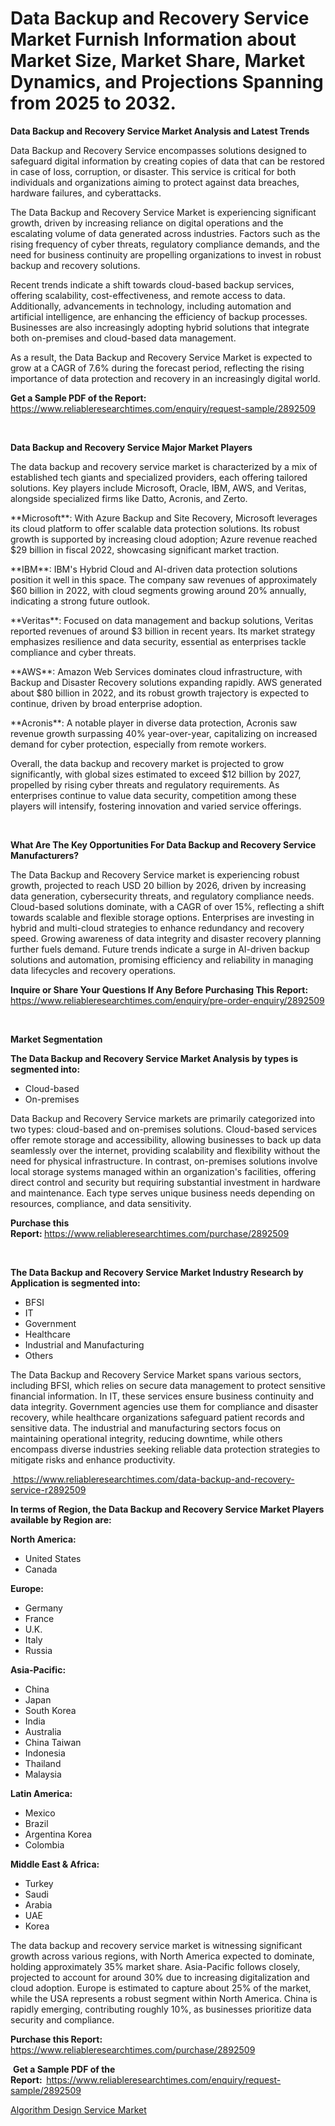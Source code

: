 <p><h1>Data Backup and Recovery Service Market Furnish Information about Market Size, Market Share, Market Dynamics, and Projections Spanning from 2025 to 2032.</h1></p><p><strong>Data Backup and Recovery Service Market Analysis and Latest Trends</strong></p>
<p><p>Data Backup and Recovery Service encompasses solutions designed to safeguard digital information by creating copies of data that can be restored in case of loss, corruption, or disaster. This service is critical for both individuals and organizations aiming to protect against data breaches, hardware failures, and cyberattacks.</p><p>The Data Backup and Recovery Service Market is experiencing significant growth, driven by increasing reliance on digital operations and the escalating volume of data generated across industries. Factors such as the rising frequency of cyber threats, regulatory compliance demands, and the need for business continuity are propelling organizations to invest in robust backup and recovery solutions. </p><p>Recent trends indicate a shift towards cloud-based backup services, offering scalability, cost-effectiveness, and remote access to data. Additionally, advancements in technology, including automation and artificial intelligence, are enhancing the efficiency of backup processes. Businesses are also increasingly adopting hybrid solutions that integrate both on-premises and cloud-based data management.</p><p>As a result, the Data Backup and Recovery Service Market is expected to grow at a CAGR of 7.6% during the forecast period, reflecting the rising importance of data protection and recovery in an increasingly digital world.</p></p>
<p><strong>Get a Sample PDF of the Report:&nbsp;</strong> <a href="https://www.reliableresearchtimes.com/enquiry/request-sample/2892509?utm_campaign=2210&utm_medium=2&utm_source=Github&utm_content=ia&utm_term=15032025&utm_id=data-backup-and-recovery-service">https://www.reliableresearchtimes.com/enquiry/request-sample/2892509</a></p>
<p>&nbsp;</p>
<p><strong>Data Backup and Recovery Service Major Market Players</strong></p>
<p><p>The data backup and recovery service market is characterized by a mix of established tech giants and specialized providers, each offering tailored solutions. Key players include Microsoft, Oracle, IBM, AWS, and Veritas, alongside specialized firms like Datto, Acronis, and Zerto.</p><p>**Microsoft**: With Azure Backup and Site Recovery, Microsoft leverages its cloud platform to offer scalable data protection solutions. Its robust growth is supported by increasing cloud adoption; Azure revenue reached $29 billion in fiscal 2022, showcasing significant market traction.</p><p>**IBM**: IBM's Hybrid Cloud and AI-driven data protection solutions position it well in this space. The company saw revenues of approximately $60 billion in 2022, with cloud segments growing around 20% annually, indicating a strong future outlook.</p><p>**Veritas**: Focused on data management and backup solutions, Veritas reported revenues of around $3 billion in recent years. Its market strategy emphasizes resilience and data security, essential as enterprises tackle compliance and cyber threats.</p><p>**AWS**: Amazon Web Services dominates cloud infrastructure, with Backup and Disaster Recovery solutions expanding rapidly. AWS generated about $80 billion in 2022, and its robust growth trajectory is expected to continue, driven by broad enterprise adoption.</p><p>**Acronis**: A notable player in diverse data protection, Acronis saw revenue growth surpassing 40% year-over-year, capitalizing on increased demand for cyber protection, especially from remote workers.</p><p>Overall, the data backup and recovery market is projected to grow significantly, with global sizes estimated to exceed $12 billion by 2027, propelled by rising cyber threats and regulatory requirements. As enterprises continue to value data security, competition among these players will intensify, fostering innovation and varied service offerings.</p></p>
<p>&nbsp;</p>
<p><strong>What Are The Key Opportunities For Data Backup and Recovery Service Manufacturers?</strong></p>
<p><p>The Data Backup and Recovery Service market is experiencing robust growth, projected to reach USD 20 billion by 2026, driven by increasing data generation, cybersecurity threats, and regulatory compliance needs. Cloud-based solutions dominate, with a CAGR of over 15%, reflecting a shift towards scalable and flexible storage options. Enterprises are investing in hybrid and multi-cloud strategies to enhance redundancy and recovery speed. Growing awareness of data integrity and disaster recovery planning further fuels demand. Future trends indicate a surge in AI-driven backup solutions and automation, promising efficiency and reliability in managing data lifecycles and recovery operations.</p></p>
<p><strong>Inquire or Share Your Questions If Any Before Purchasing This Report:</strong> <a href="https://www.reliableresearchtimes.com/enquiry/pre-order-enquiry/2892509?utm_campaign=2210&utm_medium=2&utm_source=Github&utm_content=ia&utm_term=15032025&utm_id=data-backup-and-recovery-service">https://www.reliableresearchtimes.com/enquiry/pre-order-enquiry/2892509</a></p>
<p>&nbsp;</p>
<p><strong>Market Segmentation</strong></p>
<p><strong>The Data Backup and Recovery Service Market Analysis by types is segmented into:</strong></p>
<p><ul><li>Cloud-based</li><li>On-premises</li></ul></p>
<p><p>Data Backup and Recovery Service markets are primarily categorized into two types: cloud-based and on-premises solutions. Cloud-based services offer remote storage and accessibility, allowing businesses to back up data seamlessly over the internet, providing scalability and flexibility without the need for physical infrastructure. In contrast, on-premises solutions involve local storage systems managed within an organization's facilities, offering direct control and security but requiring substantial investment in hardware and maintenance. Each type serves unique business needs depending on resources, compliance, and data sensitivity.</p></p>
<p><strong>Purchase this Report:&nbsp;</strong><a href="https://www.reliableresearchtimes.com/purchase/2892509?utm_campaign=2210&utm_medium=2&utm_source=Github&utm_content=ia&utm_term=15032025&utm_id=data-backup-and-recovery-service">https://www.reliableresearchtimes.com/purchase/2892509</a></p>
<p>&nbsp;</p>
<p><strong>The Data Backup and Recovery Service Market Industry Research by Application is segmented into:</strong></p>
<p><ul><li>BFSI</li><li>IT</li><li>Government</li><li>Healthcare</li><li>Industrial and Manufacturing</li><li>Others</li></ul></p>
<p><p>The Data Backup and Recovery Service Market spans various sectors, including BFSI, which relies on secure data management to protect sensitive financial information. In IT, these services ensure business continuity and data integrity. Government agencies use them for compliance and disaster recovery, while healthcare organizations safeguard patient records and sensitive data. The industrial and manufacturing sectors focus on maintaining operational integrity, reducing downtime, while others encompass diverse industries seeking reliable data protection strategies to mitigate risks and enhance productivity.</p></p>
<p><a href="https://www.reliableresearchtimes.com/data-backup-and-recovery-service-r2892509?utm_campaign=2210&utm_medium=2&utm_source=Github&utm_content=ia&utm_term=15032025&utm_id=data-backup-and-recovery-service">&nbsp;https://www.reliableresearchtimes.com/data-backup-and-recovery-service-r2892509</a></p>
<p><strong>In terms of Region, the Data Backup and Recovery Service Market Players available by Region are:</strong></p>
<p>
    <p> <strong> North America: </strong>
        <ul>
            <li>United States</li>
            <li>Canada</li>
        </ul>
        </p> 
    <p> <strong> Europe: </strong>
        <ul>
            <li>Germany</li>
            <li>France</li>
            <li>U.K.</li>
            <li>Italy</li>
            <li>Russia</li>
        </ul>
        </p> 
    <p> <strong> Asia-Pacific: </strong>
        <ul>
            <li>China</li>
            <li>Japan</li>
            <li>South Korea</li>
            <li>India</li>
            <li>Australia</li>
            <li>China Taiwan</li>
            <li>Indonesia</li>
            <li>Thailand</li>
            <li>Malaysia</li>
        </ul>
        </p> 
    <p> <strong> Latin America: </strong>
        <ul>
            <li>Mexico</li>
            <li>Brazil</li>
            <li>Argentina Korea</li>
            <li>Colombia</li>
        </ul>
        </p> 
    <p> <strong> Middle East & Africa: </strong>
        <ul>
            <li>Turkey</li>
            <li>Saudi</li>
            <li>Arabia</li>
            <li>UAE</li>
            <li>Korea</li>
        </ul>
    </p>
    </p>
<p><p>The data backup and recovery service market is witnessing significant growth across various regions, with North America expected to dominate, holding approximately 35% market share. Asia-Pacific follows closely, projected to account for around 30% due to increasing digitalization and cloud adoption. Europe is estimated to capture about 25% of the market, while the USA represents a robust segment within North America. China is rapidly emerging, contributing roughly 10%, as businesses prioritize data security and compliance.</p></p>
<p><strong>Purchase this Report: </strong><a href="https://www.reliableresearchtimes.com/purchase/2892509?utm_campaign=2210&utm_medium=2&utm_source=Github&utm_content=ia&utm_term=15032025&utm_id=data-backup-and-recovery-service">https://www.reliableresearchtimes.com/purchase/2892509</a></p>
<p>&nbsp;<strong>Get a Sample PDF of the Report:&nbsp;&nbsp;</strong><a href="https://www.reliableresearchtimes.com/enquiry/request-sample/2892509?utm_campaign=2210&utm_medium=2&utm_source=Github&utm_content=ia&utm_term=15032025&utm_id=data-backup-and-recovery-service">https://www.reliableresearchtimes.com/enquiry/request-sample/2892509</a></p>
<p><strong></strong></p>
<p><p><a href="https://github.com/NarcisoFerry/Market-Research-Report-List-1/blob/main/algorithm-design-service-market.md?utm_campaign=2210&utm_medium=2&utm_source=Github&utm_content=ia&utm_term=15032025&utm_id=data-backup-and-recovery-service">Algorithm Design Service Market</a></p></p>